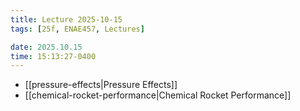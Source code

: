```yaml
---
title: Lecture 2025-10-15
tags: [25f, ENAE457, Lectures]

date: 2025.10.15
time: 15:13:27-0400
---
```


- [[pressure-effects|Pressure Effects]]
- [[chemical-rocket-performance|Chemical Rocket Performance]]
